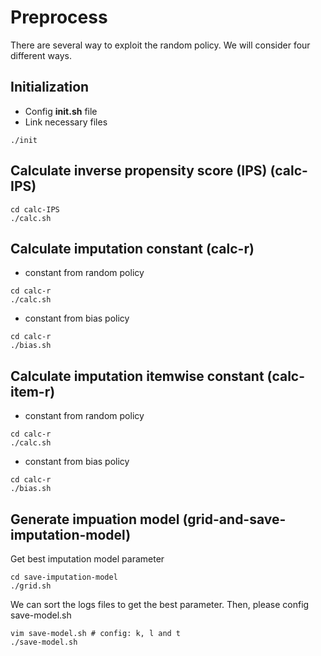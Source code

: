 # Preprocess

There are several way to exploit the random policy. We will consider four different ways.

## Initialization

- Config **init.sh** file
- Link necessary files
```shell
./init
```

## Calculate inverse propensity score (IPS) (calc-IPS)

```shell
cd calc-IPS
./calc.sh
```

## Calculate imputation constant (calc-r)

- constant from random policy
```shell
cd calc-r
./calc.sh
```
- constant from bias policy
```shell
cd calc-r
./bias.sh
```

## Calculate imputation itemwise constant (calc-item-r)

- constant from random policy
```shell
cd calc-r
./calc.sh
```
- constant from bias policy
```shell
cd calc-r
./bias.sh
```

## Generate impuation model (grid-and-save-imputation-model)

Get best imputation model parameter
```shell
cd save-imputation-model
./grid.sh
```

We can sort the logs files to get the best parameter. Then, please config save-model.sh

```shell
vim save-model.sh # config: k, l and t 
./save-model.sh
```

